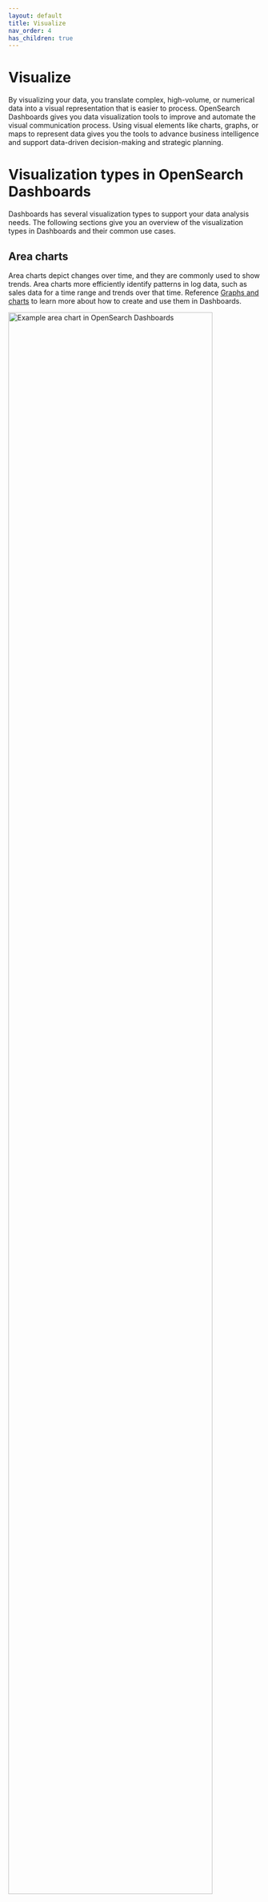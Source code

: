 ```yaml
---
layout: default
title: Visualize
nav_order: 4
has_children: true
---
```


# Visualize

By visualizing your data, you translate complex, high-volume, or numerical data into a visual representation that is easier to process. OpenSearch Dashboards gives you data visualization tools to improve and automate the visual communication process. Using visual elements like charts, graphs, or maps to represent data gives you the tools to advance business intelligence and support data-driven decision-making and strategic planning.

# Visualization types in OpenSearch Dashboards

Dashboards has several visualization types to support your data analysis needs. The following sections give you an overview of the visualization types in Dashboards and their common use cases.

## Area charts

Area charts depict changes over time, and they are commonly used to show trends. Area charts more efficiently identify patterns in log data, such as sales data for a time range and trends over that time. Reference [Graphs and charts]({{site.url}}{{site.baseurl}}/dashboards/visualize/graphs-and-charts) to learn more about how to create and use them in Dashboards.

 <img src="{{site.url}}{{site.baseurl}}/images/area-chart-1.png" alt="Example area chart in OpenSearch Dashboards" height="90%">

## Bar charts

Bar charts, vertical or horizontal, compare categorical data and demonstrate changes of a variable over a period of time. Reference [Graphs and charts]({{site.url}}{{site.baseurl}}/dashboards/visualize/graphs-and-charts) to learn more about how to create and use them in Dashboards.

<table style="table-layout: fixed ; width: 100%;">
<tbody>
<tr style="text-align: center; vertical-align:center;">
<td><img src="{{site.url}}{{site.baseurl}}/images/bar-chart-1.png" alt="Example vertical bar chart in OpenSearch Dashboards" height="100"></td>
<td><img src="{{site.url}}{{site.baseurl}}/images/bar-horizontal-1.png" alt="Example horizontal bar chart in OpenSearch Dashboards" height="100"></td>
</tr>
<tr style="text-align: center; vertical-align:top; font-weight: bold; color: rgb(0,59,92)">
<td>Vertical bar chart</td>
<td>Horizontal bar chart</td>
</tr>
</tbody>
</table>

## Controls

Controls is a panel, instead of a visualization type, added to a dashboard to filter data. Controls gives users the capability to add interactive inputs to a dashboard. You can create two types of controls in Dashboards: **Options list** and **Range slider**. **Options list** is a drop-down options list that allows filtering of data by a terms aggregation, such as `machine.os.keyword`. **Range slider** allows filtering within specified value ranges, such as `hour_of_day`.  

<img src="{{site.url}}{{site.baseurl}}/images/controls-1.png" alt="Example visualization using controls to filter data in OpenSearch Dashboards" height="100">

## Data tables

Data tables, or tables, show your raw data in tabular form. 
Reference [Data tables]({{site.url}}{{site.baseurl}}/dashboards/visualize/tables) to learn how to create and use them in Dashboards.

<img src="{{site.url}}{{site.baseurl}}/images/data-table-1.png" alt="Example data table in OpenSearch Dashboards" height="100">

## Gantt charts

Gantt charts show the start, end, and duration of unique events in a sequence. Gantt charts are useful in trace analytics, telemetry, and anomaly detection use cases where you want to understand interactions and dependencies between various events in a schedule. Reference [Gantt charts]({{site.url}}{{site.baseurl}}/dashboards/visualize/gantt/) to learn how to create and use them in Dashboards.

<img src="{{site.url}}{{site.baseurl}}/images/gantt-chart.png" alt="Example Gantt chart in OpenSearch Dashboards" height="100">

## Gauge charts

A gauge chart displays how much there is of the thing you are measuring. In a gauge chart, this measurement can exist alone or in relation to another measurement, such as comparing actual sales to the sales goal. Reference [Gauge charts]({{site.url}}{{site.baseurl}}/dashboards/visualize/gauge) to learn how to create and use them in Dashboards.

<img src="{{site.url}}{{site.baseurl}}/images/gauge-1.png" alt="Example gauge chart in OpenSearch Dashboards" width="90%">

## Heat maps

A heat map is a view of a histogram (a graphical representation of the distribution of numerical data) over time. Instead of using bar height as a representation of frequency, as with a histogram, heat maps use cells, or coloring a cell proportional to the number of values. Reference [Heat maps]({{site.url}}{{site.baseurl}}/dashboards/visualize/heat-maps) to learn how to create and use them in Dashboards.

<img src="{{site.url}}{{site.baseurl}}/images/heat-map-1.png" alt="Example heat map in OpenSearch Dashboards" height="65">

## Line graphs

Line charts compare changes in measure values over a period of time, such as gross sales by month or gross sales and net sales by month. Reference [Graphs and charts]({{site.url}}{{site.baseurl}}/dashboards/visualize/graphs-and-charts) to learn more about how to create and use them in Dashboards.

<img src="{{site.url}}{{site.baseurl}}/images/line-1.png" alt="Example line graph in OpenSearch Dashboards" height="100">

## Maps
### Coordinate maps

Coordinate maps show location-based data on a map. Use coordinate maps to visualize GPS data (latitude and longitude coordinates) on a map. For information about OpenSearch-supported coordinate field types, see [Geographic field types]({{site.url}}{{site.baseurl}}/opensearch/supported-field-types/geo-shape/) and [Cartesian field types]({{site.url}}{{site.baseurl}}/opensearch/supported-field-types/xy/).

### Region maps

Region maps show patterns and trends across geographic locations. A region map is one of the basemaps in Dashboards. For information about creating custom vector maps in Dashboards, see [Region maps visualizations](https://opensearch.org/docs/latest/dashboards/geojson-regionmaps/).

Reference [Maps]({{site.url}}{{site.baseurl}}/dashboards/visualize/maps/) to learn how to create and use them in Dashboards. 

<img src="{{site.url}}{{site.baseurl}}/images/map-1.png" alt="Example coordinate map in OpenSearch Dashboards" height="100">

## Metric values

Metric values, or number charts, show a numerical value for a specific period,  such as total sales year to date, and you can add a trend indicator, such as sales from the last period,  to compare the current data to data from another period. Metric values display the percentage or value change between . Reference [Metric charts]({{site.url}}{{site.baseurl}}/dashboards/visualize/metric-charts) to learn how to create and use them in Dashboards.

<img src="{{site.url}}{{site.baseurl}}/images/metric-chart-1.png" alt="Example metric chart in OpenSearch Dashboards" height="100">

## Pie charts

Pie charts compare values for items in a dimension, such as a percentage of a total amount. Reference [Pie charts]({{site.url}}{{site.baseurl}}/dashboards/visualize/pie-charts/) to learn how to create and use them in Dashboards.

<img src="{{site.url}}{{site.baseurl}}/images/pie-1.png" alt="Example pie chart in OpenSearch Dashboards" height="100">

## TSVB

Time-series visual builder provides a detailed time series visualization. For example, you can use TSVB to show data over time, such as flights by status over time or flight delays by delay type over time. Reference [TSVB]({{site.url}}{{site.baseurl}}/dashboards/visualize/TSVB/) to learn how to create and use this set of visualization types in Dashboards.

<img src="{{site.url}}{{site.baseurl}}/images/TSVB-1.png" alt="Example TSVB in OpenSearch Dashboards" height=100>

## Tag cloud

Tag (or word) clouds are a way to display how often a word is used in relation to other words in a dataset. The best use for this type of visual is to show word or phrase frequency. Learn how to create and use [Tag clouds]({{site.url}}{{site.baseurl}}/dashboards/visualize/tag-clouds/) in Dashboards.

<img src="{{site.url}}{{site.baseurl}}/images/word-cloud-1.png" alt="Example Tag cloud in OpenSearch Dashboards" height="100">

## Timeline

Timelines  show the occurrence of events in chronological order, allowing  you to see when events occur and how they change over time. Reference [Timelines]({{site.url}}{{site.baseurl}}/dashboards/visualize/timeline/) to learn how to create and use timelines in Dashboards.

<img src="{{site.url}}{{site.baseurl}}/images/timeline-1.png" alt="Example Timeline in OpenSearch Dashboards" height="100">

## VisBuilder

VisBuilder is used to create data visualizations with a drag-and-drop gesture. It gives you an immediate view of your data without the need to preselect the visualization output. Reference [VisBuilder]({{site.url}}{{site.baseurl}}/dashboards/visbuilder/) to learn how to create and use drag-and-drop visualizations in Dashboards.

<img src="{{site.url}}{{site.baseurl}}/images/drag-drop-generated-viz.png" alt="Example Timeline in OpenSearch Dashboards" height="100">

## Vega

[Vega](https://vega.github.io/vega/) and [Vega-Lite](https://vega.github.io/vega-lite/) are open-source, declarative language visualization grammars for creating, sharing, and saving interactive data visualizations. Vega visualizations in OpenSearch gives you flexibility to visualize multidimensional data using a layered approach to build and manipulate visualizations in a structured manner.

Reference [Vega and Vega-Lite]({{site.url}}{{site.baseurl}}/dashboards/visualize/vega) to learn how to create and use these visualization grammars in Dashboards.

<img src="{{site.url}}{{site.baseurl}}/images/vega-1.png" alt="Example Vega visualization with JSON specification in OpenSearch Dashboards" height="100">

